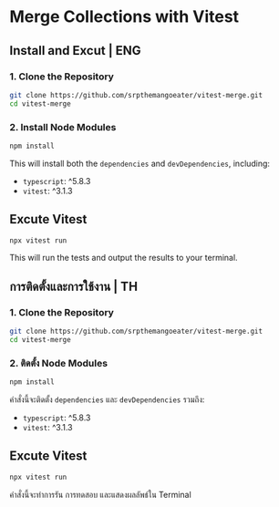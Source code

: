 # Merge Collections with Vitest

## Install and Excut | ENG

### 1. Clone the Repository

```bash
git clone https://github.com/srpthemangoeater/vitest-merge.git
cd vitest-merge
```

### 2. Install Node Modules

```bash
npm install
```

This will install both the `dependencies` and `devDependencies`, including:

- `typescript`: ^5.8.3
- `vitest`: ^3.1.3

## Excute Vitest

```bash
npx vitest run
```

This will run the tests and output the results to your terminal.

## การติดตั้งและการใช้งาน | TH

### 1. Clone the Repository

```bash
git clone https://github.com/srpthemangoeater/vitest-merge.git
cd vitest-merge
```

### 2. ติดตั้ง Node Modules

```bash
npm install
```

คำสั่งนี้จะติดตั้ง `dependencies` และ `devDependencies` รวมถึง:

- `typescript`: ^5.8.3
- `vitest`: ^3.1.3

## Excute Vitest

```bash
npx vitest run
```

คำสั่งนี้จะทำการรัน การทดสอบ และแสดงผลลัพธ์ใน Terminal